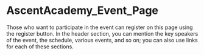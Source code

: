 # AscentAcademy_Event_Page
Those who want to participate in the event can register on this page using the register button. In the header section, you can mention the key speakers of the event, the schedule, various events, and so on; you can also use links for each of these sections.
